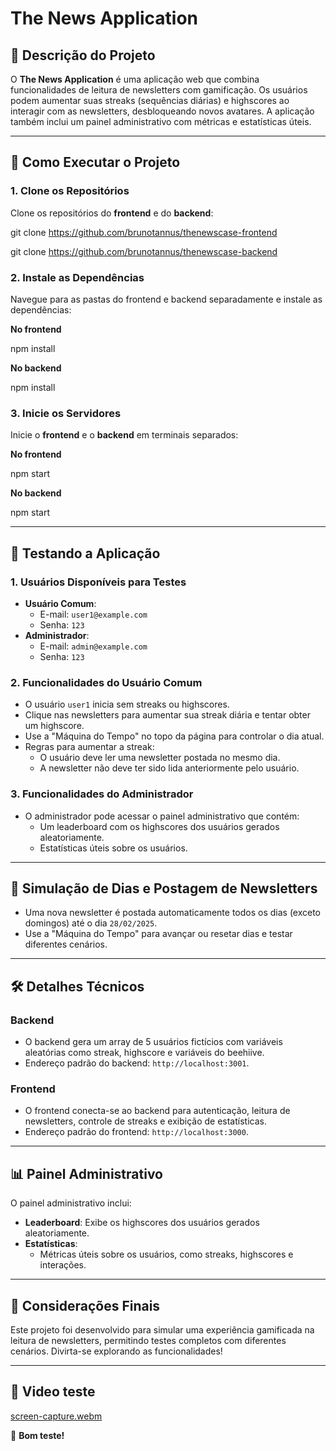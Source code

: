 # The News Application

## 📖 **Descrição do Projeto**

O **The News Application** é uma aplicação web que combina funcionalidades de leitura de newsletters com gamificação. Os usuários podem aumentar suas streaks (sequências diárias) e highscores ao interagir com as newsletters, desbloqueando novos avatares. A aplicação também inclui um painel administrativo com métricas e estatísticas úteis.

---

## 🚀 **Como Executar o Projeto**

### 1. **Clone os Repositórios**

Clone os repositórios do **frontend** e do **backend**:

git clone https://github.com/brunotannus/thenewscase-frontend

git clone https://github.com/brunotannus/thenewscase-backend

### 2. **Instale as Dependências**

Navegue para as pastas do frontend e backend separadamente e instale as dependências:

**No frontend**

npm install

**No backend**

npm install

### 3. **Inicie os Servidores**

Inicie o **frontend** e o **backend** em terminais separados:

**No frontend**

npm start

**No backend**

npm start

---

## 🧪 **Testando a Aplicação**

### 1. **Usuários Disponíveis para Testes**

- **Usuário Comum**:
  - E-mail: `user1@example.com`
  - Senha: `123`
- **Administrador**:
  - E-mail: `admin@example.com`
  - Senha: `123`

### 2. **Funcionalidades do Usuário Comum**

- O usuário `user1` inicia sem streaks ou highscores.
- Clique nas newsletters para aumentar sua streak diária e tentar obter um highscore.
- Use a "Máquina do Tempo" no topo da página para controlar o dia atual.
- Regras para aumentar a streak:
  - O usuário deve ler uma newsletter postada no mesmo dia.
  - A newsletter não deve ter sido lida anteriormente pelo usuário.

### 3. **Funcionalidades do Administrador**

- O administrador pode acessar o painel administrativo que contém:
  - Um leaderboard com os highscores dos usuários gerados aleatoriamente.
  - Estatísticas úteis sobre os usuários.

---

## 📅 **Simulação de Dias e Postagem de Newsletters**

- Uma nova newsletter é postada automaticamente todos os dias (exceto domingos) até o dia `28/02/2025`.
- Use a "Máquina do Tempo" para avançar ou resetar dias e testar diferentes cenários.

---

## 🛠️ **Detalhes Técnicos**

### Backend

- O backend gera um array de 5 usuários fictícios com variáveis aleatórias como streak, highscore e variáveis do beehiive.
- Endereço padrão do backend: `http://localhost:3001`.

### Frontend

- O frontend conecta-se ao backend para autenticação, leitura de newsletters, controle de streaks e exibição de estatísticas.
- Endereço padrão do frontend: `http://localhost:3000`.

---

## 📊 **Painel Administrativo**

O painel administrativo inclui:

- **Leaderboard**: Exibe os highscores dos usuários gerados aleatoriamente.
- **Estatísticas**:
  - Métricas úteis sobre os usuários, como streaks, highscores e interações.

---

## 📝 **Considerações Finais**

Este projeto foi desenvolvido para simular uma experiência gamificada na leitura de newsletters, permitindo testes completos com diferentes cenários. Divirta-se explorando as funcionalidades!

---

## 📝 **Video teste**

[screen-capture.webm](https://github.com/user-attachments/assets/0aeb8ecd-8b07-4c6e-8fbb-e81e18cd81a6)


🎉 **Bom teste!**
